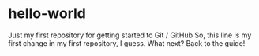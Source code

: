 # hello-world
Just my first repository for getting started to Git / GitHub
So, this line is my first change in my first repository, I guess. What next? Back to the guide!
